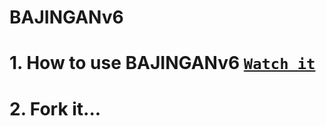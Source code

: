 # BAJINGANv6
# 1. How to use BAJINGANv6 [`Watch it`](https://youtu.be/EqHlItHsde0) 
# 2. Fork it...
